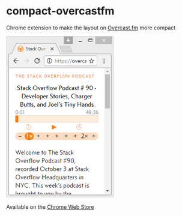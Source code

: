# compact-overcastfm
Chrome extension to make the layout on [Overcast.fm](https://www.overcast.fm) more compact

[![Screenshot](https://raw.githubusercontent.com/charlottetan/compact-overcastfm/master/images/screenshot-286x430.png)][store-link]

Available on the [Chrome Web Store][store-link]

[store-link]: https://chrome.google.com/webstore/detail/compact-overcast/nehohgccffbnegdhmejemnbldacpnned
